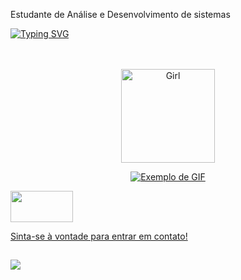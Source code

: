 

Estudante de Análise e Desenvolvimento de sistemas 
 
[![Typing SVG](https://readme-typing-svg.herokuapp.com?font=Fira+Code&weight=300&size=50&duration=4000&pause=1000&color=FFC2D9&center=true&vCenter=true&random=false&width=1000&lines=Hello%2C+my+name+is+Miriam;I'm+20+years+old;I'm+from+Brazil;welcome%3A)](https://git.io/typing-svg)


</a>
</div>

<br>
<br>





</div>

<div align="center" >
   

</div>

<div align="center">
<a href="https://ko-fi.com/carolinebarbosa" target="_blank">



<img src="https://media0.giphy.com/media/v1.Y2lkPTc5MGI3NjExbnh0dThscmxjdXA5MDRoeGEwNHVkYTBraGM4bnV4MGtvNXd5a3EyayZlcD12MV9pbnRlcm5hbF9naWZfYnlfaWQmY3Q9cw/3mmIcKFnuRb4f1Wuxt/giphy.webp" alt="Girl" width="150" height="150">


</div>
 

<p align="center">
  <img src="https://i.pinimg.com/originals/7c/db/a9/7cdba9baae9bdffd9ee64a764dd12921.gif" alt="Exemplo de GIF" />
</p>






 <div/>
<img src="https://media0.giphy.com/media/v1.Y2lkPTc5MGI3NjExaWJ5ZjFmenNzMjMzdGJnMWZ5c2poMXF0ODhvN3ZmazI1eWpwOTNnaCZlcD12MV9pbnRlcm5hbF9naWZfYnlfaWQmY3Q9cw/UdxJwrriQpQ2Y/giphy.webp" width="100" height="50">
<div align="fixed" >

Sinta-se à vontade para entrar em contato!
 ##
 
<div> 

  
  <a href="https://www.linkedin.com/in/miriam-gama-b87201329/" target="_blank"><img src="https://img.shields.io/badge/-LinkedIn-%230077B5?style=for-the-badge&logo=linkedin&logoColor=white" target="_blank"></a> 
  
</div>
